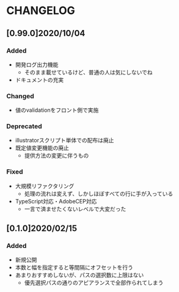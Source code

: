 # CHANGELOG

<!-- ## [ver. number] yyyy/mm/dd
### Added
- 新機能
### Changed
- 既存機能の変更
### Deprecated
- 将来的に削除される機能
### Removed
- 削除された機能
### Fixed
- 不具合修正 -->

## [0.99.0]2020/10/04
### Added
- 開発ログ出力機能
    - そのまま載せているけど、普通の人は気にしないでね
- ドキュメントの充実

### Changed
- 値のvalidationをフロント側で実施

### Deprecated
- illustratorスクリプト単体での配布は廃止
- 既定値変更機能の廃止
    - 提供方法の変更に伴うもの

### Fixed
- 大規模リファクタリング
    - 処理の流れは変えず、しかしほぼすべての行に手が入っている
- TypeScript対応・AdobeCEP対応
    - 一言で済ませたくないレベルで大変だった

## [0.1.0]2020/02/15
### Added
- 新規公開
- 本数と幅を指定すると等間隔にオフセットを行う
- あまりおすすめしないが、パスの選択数に上限はない
    - 優先選択パスの通りのアピアランスで全部作られてしまう
